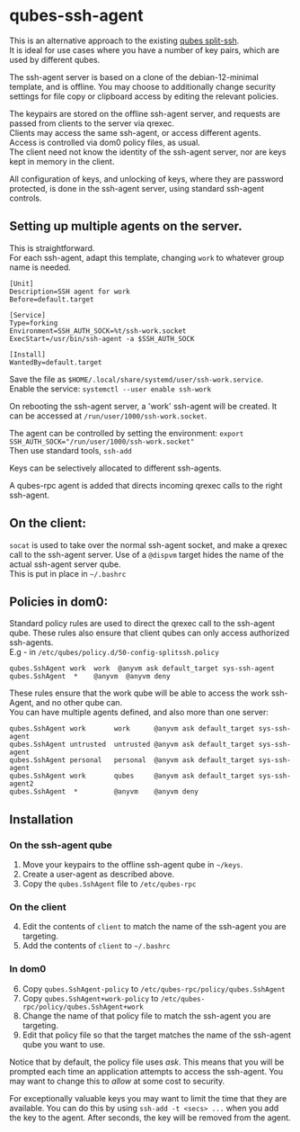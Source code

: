 # qubes-ssh-agent
This is an alternative approach to the existing [qubes split-ssh](https://github.com/henn/qubes-app-split-ssh).  
It is ideal for use cases where you have a number of key pairs, which are used by different qubes.

The ssh-agent server is based on a clone of the debian-12-minimal template, and is offline.
You may choose to additionally change security settings for file copy or clipboard access by editing the relevant policies.

The keypairs are stored on the offline ssh-agent server, and requests are passed from clients to the server via qrexec.  
Clients may access the same ssh-agent, or access different agents.  
Access is controlled via dom0 policy files, as usual.  
The client need not know the identity of the ssh-agent server, nor are keys kept in memory in the client.

All configuration of keys, and unlocking of keys, where they are password protected, is done in the ssh-agent server, using standard ssh-agent controls.


## Setting up multiple agents on the server.
This is straightforward.  
For each ssh-agent, adapt this template, changing `work` to whatever group name is needed.
```
[Unit]
Description=SSH agent for work
Before=default.target

[Service]
Type=forking
Environment=SSH_AUTH_SOCK=%t/ssh-work.socket
ExecStart=/usr/bin/ssh-agent -a $SSH_AUTH_SOCK

[Install]
WantedBy=default.target
```
Save the file as `$HOME/.local/share/systemd/user/ssh-work.service`.  
Enable the service:
`systemctl --user enable ssh-work`

On rebooting the ssh-agent server, a 'work' ssh-agent will be created.
It can be accessed at `/run/user/1000/ssh-work.socket`.

The agent can be controlled by setting the environment:
`export SSH_AUTH_SOCK="/run/user/1000/ssh-work.socket"`  
Then use standard tools, `ssh-add`

Keys can be selectively allocated to different ssh-agents.

A qubes-rpc agent is added that directs incoming qrexec calls to the right ssh-agent.

## On the client:
`socat` is used to take over the normal ssh-agent socket, and make a qrexec call to the ssh-agent server.
Use of a `@dispvm` target hides the name of the actual ssh-agent server qube.  
This is put in place in `~/.bashrc`

## Policies in dom0:
Standard policy rules are used to direct the qrexec call to the ssh-agent qube.
These rules also ensure that client qubes can only access authorized ssh-agents.  
E.g - in `/etc/qubes/policy.d/50-config-splitssh.policy`
```
qubes.SshAgent work  work  @anyvm ask default_target sys-ssh-agent
qubes.SshAgent  *    @anyvm  @anyvm deny

```

These rules ensure that the work qube will be able to access the work ssh-Agent, and no other qube can.  
You can have multiple agents defined, and also more than one server:  

```
qubes.SshAgent work       work      @anyvm ask default_target sys-ssh-agent
qubes.SshAgent untrusted  untrusted @anyvm ask default_target sys-ssh-agent
qubes.SshAgent personal   personal  @anyvm ask default_target sys-ssh-agent
qubes.SshAgent work       qubes     @anyvm ask default_target sys-ssh-agent2
qubes.SshAgent  *         @anyvm    @anyvm deny

```


## Installation
### On the ssh-agent qube
1. Move your keypairs to the offline ssh-agent qube in `~/keys`.  
2. Create a user-agent as described above.
3. Copy the `qubes.SshAgent` file to `/etc/qubes-rpc`

### On the client
4. Edit the contents of `client` to match the name of the ssh-agent you are targeting. 
5. Add the contents of `client` to `~/.bashrc`

### In dom0
6. Copy `qubes.SshAgent-policy` to `/etc/qubes-rpc/policy/qubes.SshAgent`
7. Copy `qubes.SshAgent+work-policy` to `/etc/qubes-rpc/policy/qubes.SshAgent+work`
8. Change the name of that policy file to match the ssh-agent you are targeting.
9. Edit that policy file so that the target matches the name of the ssh-agent qube you want to use.

Notice that by default, the policy file uses *ask*.
This means that you will be prompted each time an application attempts to access the ssh-agent.
You may want to change this to *allow* at some cost to security.

For exceptionally valuable keys you may want to limit the time that they are available.
You can do this by using `ssh-add -t <secs> ...` when you add the key to the agent.
After <secs> seconds, the key will be removed from the agent.

